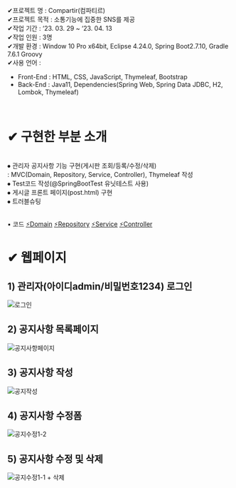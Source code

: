 ✔프로젝트 명 : Compartir(컴파티르)<br>
✔프로젝트 목적 : 소통기능에 집중한 SNS를 제공<br>
✔작업 기간 : ‘23. 03. 29 ~ ‘23. 04. 13<br>
✔작업 인원 : 3명<br>
✔개발 환경 : Window 10 Pro x64bit, Eclipse 4.24.0, Spring Boot2.7.10, Gradle 7.6.1 Groovy<br>
✔사용 언어 : <br>
- Front-End : HTML, CSS, JavaScript, Thymeleaf, Bootstrap<br>
- Back-End : Java11, Dependencies(Spring Web, Spring Data JDBC, H2, Lombok, Thymeleaf)<br>
<br>
<h1> ✔ 구현한 부분 소개 </h1><br>
⦁ 관리자 공지사항 기능 구현(게시판 조회/등록/수정/삭제) <br>
  : MVC(Domain, Repository, Service, Controller), Thymeleaf 작성<br>
⦁ Test코드 작성(@SpringBootTest 유닛테스트 사용)<br>
⦁ 게시글 프론트 페이지(post.html) 구현<br>
⦁ 트러블슈팅<br>
<br>

▪ 코드
<a href = "https://github.com/tbehippie/compartir/wiki/Domain"> ⚡Domain</a>
<a href = "https://github.com/tbehippie/compartir/wiki/Repository"> ⚡Repository</a>
<a href = "https://github.com/tbehippie/compartir/wiki/Service"> ⚡Service</a>
<a href = "https://github.com/tbehippie/compartir/wiki/Controller"> ⚡Controller</a>
<br>

<h1> ✔ 웹페이지 </h1>

<h2> 1) 관리자(아이디admin/비밀번호1234) 로그인</h2>

   ![로그인](https://github.com/tbehippie/compartir/assets/122521832/f5fc9165-1578-4a75-a746-95c35be2ebd1)
   
<h2> 2) 공지사항 목록페이지 </h2>

   ![공지사항페이지](https://github.com/tbehippie/compartir/assets/122521832/2a57456e-ff66-4e43-b47f-186a8b87dc15)
   
<h2> 3) 공지사항 작성 </h2>

   ![공지작성](https://github.com/tbehippie/compartir/assets/122521832/931490f7-e690-40a4-8ef4-61e28f9bdf02)
   
<h2> 4) 공지사항 수정폼</h2>
   
   ![공지수정1-2](https://github.com/tbehippie/compartir/assets/122521832/a1166ca2-0e1d-4786-a9a4-3be19703b2b4)
   
<h2> 5) 공지사항 수정 및 삭제</h2>

   ![공지수정1-1 + 삭제](https://github.com/tbehippie/compartir/assets/122521832/2621f102-6ad5-4b2a-894c-cc3ecf684ba1)
